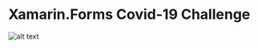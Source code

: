 # Xamarin.Forms Covid-19 Challenge 
![alt text](https://miro.medium.com/max/4800/1*8gB80hSjx6UcNxOyIemt1Q.png)
